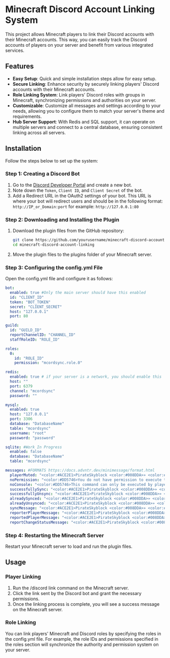 # Minecraft Discord Account Linking System

This project allows Minecraft players to link their Discord accounts with their Minecraft accounts. This way, you can easily track the Discord accounts of players on your server and benefit from various integrated services.

## Features

- **Easy Setup**: Quick and simple installation steps allow for easy setup.
- **Secure Linking**: Enhance security by securely linking players' Discord accounts with their Minecraft accounts.
- **Role Linking System**: Link players' Discord roles with groups in Minecraft, synchronizing permissions and authorities on your server.
- **Customizable**: Customize all messages and settings according to your needs, allowing you to configure them to match your server's theme and requirements.
- **Hub Server Support**: With Redis and SQL support, it can operate on multiple servers and connect to a central database, ensuring consistent linking across all servers.

## Installation

Follow the steps below to set up the system:

### Step 1: Creating a Discord Bot

1. Go to the [Discord Developer Portal](https://discord.com/developers/applications) and create a new bot.
2. Note down the `Token`, `Client ID`, and `Client Secret` of the bot.
3. Add a Redirect URL in the OAuth2 settings of your bot. This URL is where your bot will redirect users and should be in the following format: `http://IP_or_Domain:port` for example: `http://127.0.0.1:80`

### Step 2: Downloading and Installing the Plugin

1. Download the plugin files from the GitHub repository:
   ```bash
   git clone https://github.com/yourusername/minecraft-discord-account-linking.git
   cd minecraft-discord-account-linking
2. Move the plugin files to the plugins folder of your Minecraft server.

### Step 3: Configuring the config.yml File
Open the config.yml file and configure it as follows:

```yaml
bot:
  enabled: true #Only the main server should have this enabled
  id: "CLIENT_ID"
  token: "BOT_TOKEN"
  secret: "CLIENT_SECRET"
  host: "127.0.0.1"
  port: 80

guild:
  id: "GUILD_ID"
  reportChannelID: "CHANNEL_ID"
  staffRoleID: "ROLE_ID"

roles:
  0:
    id: "ROLE_ID"
    permission: "mcordsync.role.0"

redis:
  enabled: true # if your server is a network, you should enable this
  host: ""
  port: 6379
  channel: "mcordsync"
  password: ""

mysql:
  enabled: true
  host: "127.0.0.1"
  port: 3306
  database: "DatabaseName"
  table: "mcordsync"
  username: "root"
  password: "password"

sqlite: #Work In Progress
  enabled: false
  database: "DatabaseName"
  table: "mcordsync"

messages: #FORMATS https://docs.advntr.dev/minimessage/format.html
  playerMuted: "<color:#ACE2E1>PirateSkyblock <color:#008DDA>» <color:#F7EEDD>You have been muted, remaining mute time: <color:#5764F1><time>"
  noPermission: "<color:#DD5746>You do not have permission to execute this command."
  noConsole: "<color:#DD5746>This command can only be executed by players."
  successfullySync: "<color:#ACE2E1>PirateSkyblock <color:#008DDA>» <color:#F7EEDD>Your Discord account has been linked, username: <color:#5764F1><username>"
  successfullyUnsync: "<color:#ACE2E1>PirateSkyblock <color:#008DDA>» <color:#F7EEDD>Link removed successfully"
  alreadySynced: "<color:#ACE2E1>PirateSkyblock <color:#008DDA>» <color:#F7EEDD>Your account is already linked! To unlink, click <color:#5764F1><click:run_command:/discord-unlink>here</click>"
  alreadyUnsynced: "<color:#ACE2E1>PirateSkyblock <color:#008DDA>» <color:#F7EEDD>Your account is not linked! To link, click <color:#5764F1><click:run_command:/discord-link>here</click>"
  syncMessage: "<color:#ACE2E1>PirateSkyblock <color:#008DDA>» <color:#F7EEDD>To link your Discord account, click <color:#5764F1><link>here"
  reporterPlayerMessage: "<color:#ACE2E1>PirateSkyblock <color:#008DDA>» <color:#F7EEDD>Reported successfully, click <color:#5764F1><link>here to view the report"
  reportedPlayerMessage: "<color:#ACE2E1>PirateSkyblock <color:#008DDA>» <color:#F7EEDD>You have been reported by a player, click <color:#5764F1><link>here to view the details"
  reportChangeStatusMessage: "<color:#ACE2E1>PirateSkyblock <color:#008DDA>» <color:#F7EEDD>The status of your report has been changed, click <color:#5764F1><link>here to view the details"
```
### Step 4: Restarting the Minecraft Server
Restart your Minecraft server to load and run the plugin files.
## Usage
### Player Linking
1. Run the /discord link command on the Minecraft server.
2. Click the link sent by the Discord bot and grant the necessary permissions.
3. Once the linking process is complete, you will see a success message on the Minecraft server.
### Role Linking
You can link players' Minecraft and Discord roles by specifying the roles in the config.yml file. For example, the role IDs and permissions specified in the roles section will synchronize the authority and permission system on your server.

